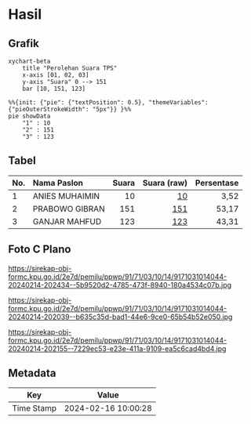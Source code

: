 # Hasil

## Grafik

```mermaid
xychart-beta
    title "Perolehan Suara TPS"
    x-axis [01, 02, 03]
    y-axis "Suara" 0 --> 151
    bar [10, 151, 123]
```

```mermaid
%%{init: {"pie": {"textPosition": 0.5}, "themeVariables": {"pieOuterStrokeWidth": "5px"}} }%%
pie showData
    "1" : 10
    "2" : 151
    "3" : 123
```

## Tabel

| No. | Nama Paslon    | Suara | Suara (raw) | Persentase |
|:--- |:-------------- | -----:| -----------:| ----------:|
| 1   | ANIES MUHAIMIN | 10    | [10][p-1]   | 3,52       |
| 2   | PRABOWO GIBRAN | 151   | [151][p-2]  | 53,17      |
| 3   | GANJAR MAHFUD  | 123   | [123][p-3]  | 43,31      |


[p-1]: https://github.com/gigit-pemilu/pemilu-2024-91-papua/blob/main/pilpres/hitung-suara/sub/91-papua/sub/71-kota-jayapura/sub/03-abepura/sub/1014-vim/sub/044-tps/sub/paslon-1.txt
[p-2]: https://github.com/gigit-pemilu/pemilu-2024-91-papua/blob/main/pilpres/hitung-suara/sub/91-papua/sub/71-kota-jayapura/sub/03-abepura/sub/1014-vim/sub/044-tps/sub/paslon-2.txt
[p-3]: https://github.com/gigit-pemilu/pemilu-2024-91-papua/blob/main/pilpres/hitung-suara/sub/91-papua/sub/71-kota-jayapura/sub/03-abepura/sub/1014-vim/sub/044-tps/sub/paslon-3.txt

## Foto C Plano

https://sirekap-obj-formc.kpu.go.id/2e7d/pemilu/ppwp/91/71/03/10/14/9171031014044-20240214-202434--5b9520d2-4785-473f-8940-180a4534c07b.jpg

https://sirekap-obj-formc.kpu.go.id/2e7d/pemilu/ppwp/91/71/03/10/14/9171031014044-20240214-202039--b635c35d-bad1-44e6-9ce0-65b54b52e050.jpg

https://sirekap-obj-formc.kpu.go.id/2e7d/pemilu/ppwp/91/71/03/10/14/9171031014044-20240214-202155--7229ec53-e23e-411a-9109-ea5c6cad4bd4.jpg


## Metadata

| Key        | Value               |
| ---------- | ------------------- |
| Time Stamp | 2024-02-16 10:00:28 |



